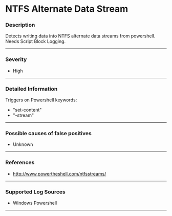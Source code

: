 # NTFS Alternate Data Stream
### Description

Detects writing data into NTFS alternate data streams from powershell. Needs Script Block Logging.

-------------------
### Severity

- High

-------------------

### Detailed Information

Triggers on Powershell keywords:

  - "set-content"
  - "-stream"

-------------------

### Possible causes of false positives

- Unknown

-------------------
### References

- http://www.powertheshell.com/ntfsstreams/

-------------------
### Supported Log Sources

- Windows Powershell

-------------------

